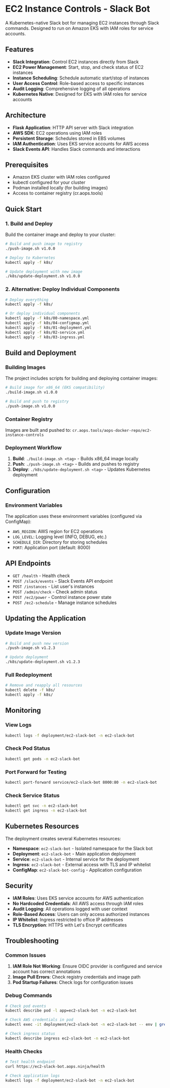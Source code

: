# EC2 Instance Controls - Slack Bot

A Kubernetes-native Slack bot for managing EC2 instances through Slack commands. Designed to run on Amazon EKS with IAM roles for service accounts.

## Features

- **Slack Integration**: Control EC2 instances directly from Slack
- **EC2 Power Management**: Start, stop, and check status of EC2 instances
- **Instance Scheduling**: Schedule automatic start/stop of instances
- **User Access Control**: Role-based access to specific instances
- **Audit Logging**: Comprehensive logging of all operations
- **Kubernetes Native**: Designed for EKS with IAM roles for service accounts

## Architecture

- **Flask Application**: HTTP API server with Slack integration
- **AWS SDK**: EC2 operations using IAM roles
- **Persistent Storage**: Schedules stored in EBS volumes
- **IAM Authentication**: Uses EKS service accounts for AWS access
- **Slack Events API**: Handles Slack commands and interactions

## Prerequisites

- Amazon EKS cluster with IAM roles configured
- kubectl configured for your cluster
- Podman installed locally (for building images)
- Access to container registry (cr.aops.tools)

## Quick Start

### 1. Build and Deploy

Build the container image and deploy to your cluster:

```bash
# Build and push image to registry
./push-image.sh v1.0.0

# Deploy to Kubernetes
kubectl apply -f k8s/

# Update deployment with new image
./k8s/update-deployment.sh v1.0.0
```

### 2. Alternative: Deploy Individual Components

```bash
# Deploy everything
kubectl apply -f k8s/

# Or deploy individual components
kubectl apply -f k8s/00-namespace.yml
kubectl apply -f k8s/04-configmap.yml
kubectl apply -f k8s/01-deployment.yml
kubectl apply -f k8s/02-service.yml
kubectl apply -f k8s/03-ingress.yml
```

## Build and Deployment

### Building Images

The project includes scripts for building and deploying container images:

```bash
# Build image for x86_64 (EKS compatibility)
./build-image.sh v1.0.0

# Build and push to registry
./push-image.sh v1.0.0
```

### Container Registry

Images are built and pushed to: `cr.aops.tools/aops-docker-repo/ec2-instance-controls`

### Deployment Workflow

1. **Build**: `./build-image.sh <tag>` - Builds x86_64 image locally
2. **Push**: `./push-image.sh <tag>` - Builds and pushes to registry
3. **Deploy**: `./k8s/update-deployment.sh <tag>` - Updates Kubernetes deployment

## Configuration

### Environment Variables

The application uses these environment variables (configured via ConfigMap):

- `AWS_REGION`: AWS region for EC2 operations
- `LOG_LEVEL`: Logging level (INFO, DEBUG, etc.)
- `SCHEDULE_DIR`: Directory for storing schedules
- `PORT`: Application port (default: 8000)

## API Endpoints

- `GET /health` - Health check
- `POST /slack/events` - Slack Events API endpoint
- `POST /instances` - List user's instances
- `POST /admin/check` - Check admin status
- `POST /ec2/power` - Control instance power state
- `POST /ec2-schedule` - Manage instance schedules

## Updating the Application

### Update Image Version
```bash
# Build and push new version
./push-image.sh v1.2.3

# Update deployment
./k8s/update-deployment.sh v1.2.3
```

### Full Redeployment
```bash
# Remove and reapply all resources
kubectl delete -f k8s/
kubectl apply -f k8s/
```

## Monitoring

### View Logs
```bash
kubectl logs -f deployment/ec2-slack-bot -n ec2-slack-bot
```

### Check Pod Status
```bash
kubectl get pods -n ec2-slack-bot
```

### Port Forward for Testing
```bash
kubectl port-forward service/ec2-slack-bot 8000:80 -n ec2-slack-bot
```

### Check Service Status
```bash
kubectl get svc -n ec2-slack-bot
kubectl get ingress -n ec2-slack-bot
```

## Kubernetes Resources

The deployment creates several Kubernetes resources:

- **Namespace**: `ec2-slack-bot` - Isolated namespace for the Slack bot
- **Deployment**: `ec2-slack-bot` - Main application deployment
- **Service**: `ec2-slack-bot` - Internal service for the deployment
- **Ingress**: `ec2-slack-bot` - External access with TLS and IP whitelist
- **ConfigMap**: `ec2-slack-bot-config` - Application configuration

## Security

- **IAM Roles**: Uses EKS service accounts for AWS authentication
- **No Hardcoded Credentials**: All AWS access through IAM roles
- **Audit Logging**: All operations logged with user context
- **Role-Based Access**: Users can only access authorized instances
- **IP Whitelist**: Ingress restricted to office IP addresses
- **TLS Encryption**: HTTPS with Let's Encrypt certificates

## Troubleshooting

### Common Issues

1. **IAM Role Not Working**: Ensure OIDC provider is configured and service account has correct annotations
2. **Image Pull Errors**: Check registry credentials and image path
3. **Pod Startup Failures**: Check logs for configuration issues

### Debug Commands

```bash
# Check pod events
kubectl describe pod -l app=ec2-slack-bot -n ec2-slack-bot

# Check AWS credentials in pod
kubectl exec -it deployment/ec2-slack-bot -n ec2-slack-bot -- env | grep AWS

# Check ingress status
kubectl describe ingress ec2-slack-bot -n ec2-slack-bot
```

### Health Checks

```bash
# Test health endpoint
curl https://ec2-slack-bot.aops.ninja/health

# Check application logs
kubectl logs -f deployment/ec2-slack-bot -n ec2-slack-bot
```
